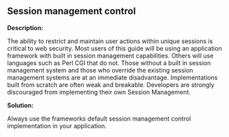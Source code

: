 
Session management control
-------

**Description:**

The ability to restrict and maintain user actions within unique sessions is critical to 
web security. Most users of this guide will be using an application framework with built 
in session management capabilities. Others will use languages such as Perl CGI that do not. 
Those without a built in session management system and those who override the existing 
session management systems are at an immediate disadvantage. Implementations built from 
scratch are often weak and breakable. Developers are strongly discouraged from 
implementing their own Session Management.


**Solution:**

Always use the frameworks default session management control implementation 
in your application.

	